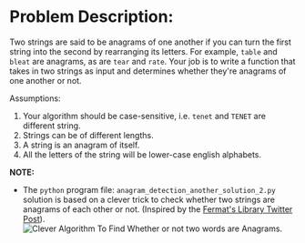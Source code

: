 # Problem Description:

Two strings are said to be anagrams of one another if you can turn the first string into the second by rearranging its letters.
For example, `table` and `bleat` are anagrams, as are `tear` and `rate`.
Your job is to write a function that takes in two strings as input and determines whether they're anagrams of one another or not.

Assumptions:
1. Your algorithm should be case-sensitive, i.e. `tenet` and `TENET` are different string.
2. Strings can be of different lengths.
3. A string is an anagram of itself.
4. All the letters of the string will be lower-case english alphabets.

**NOTE:**
* The `python` program file: `anagram_detection_another_solution_2.py` solution is based on a clever trick to check whether two strings are anagrams of each other or not. (Inspired by the [Fermat's Library Twitter Post](https://twitter.com/fermatslibrary/status/1275066521450975234?s=20)).
![Clever Algorithm To Find Whether or not two words are Anagrams](https://github.com/strikersps/Competitive-Programming/blob/master/Other-Programs/Anagram-Detection/Clever%20Algorithm%20To%20Find%20Whether%20or%20not%20two%20words%20are%20Anagrams.jpeg).

